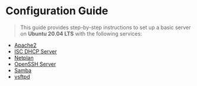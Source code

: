 # Configuration Guide

> This guide provides step-by-step instructions to set up a basic server on **Ubuntu 20.04 LTS** with the following services:

- <a href="https://github.com/mateq2005/ubuntu-server/tree/main/apache2">Apache2</a>
- <a href="https://github.com/mateq2005/ubuntu-server/tree/main/isc-dhcp-server">ISC DHCP Server</a>
- <a href="https://github.com/mateq2005/ubuntu-server/tree/main/netplan">Netplan</a>
- <a href="https://github.com/mateq2005/ubuntu-server/tree/main/openssh-server">OpenSSH Server</a>
- <a href="https://github.com/mateq2005/ubuntu-server/tree/main/samba">Samba</a>
- <a href="https://github.com/mateq2005/ubuntu-server/tree/main/vsftpd.conf">vsftpd</a>
